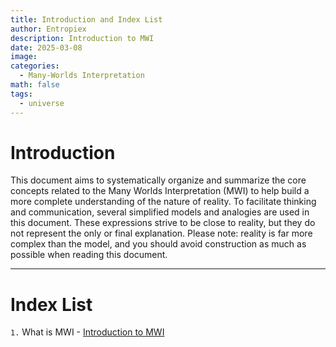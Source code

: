 ```yaml
---
title: Introduction and Index List
author: Entropiex
description: Introduction to MWI
date: 2025-03-08
image: 
categories:
  - Many-Worlds Interpretation
math: false
tags:
  - universe
---
```

# Introduction

This document aims to systematically organize and summarize the core concepts related to the Many Worlds Interpretation (MWI) to help build a more complete understanding of the nature of reality. To facilitate thinking and communication, several simplified models and analogies are used in this document. These expressions strive to be close to reality, but they do not represent the only or final explanation. Please note: reality is far more complex than the model, and you should avoid construction as much as possible when reading this document.


---
# Index List

`1.` What is MWI - [Introduction to MWI](/en/p/what-is-mwi/)


